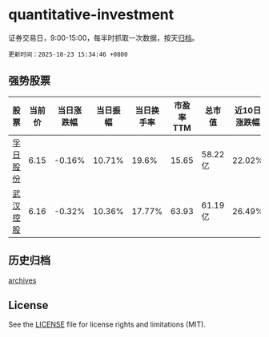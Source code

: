 # quantitative-investment

证券交易日，9:00-15:00，每半时抓取一次数据，按天[归档](archives)。

`更新时间：2025-10-23 15:34:46 +0800`

## 强势股票

|股票|当前价|当日涨跌幅|当日振幅|当日换手率|市盈率TTM|总市值|近10日涨跌幅|
|----|----|----|----|----|----|----|----|
|[孚日股份](https://xueqiu.com/S/SZ002083)|6.15|-0.16%|10.71%|19.6%|15.65|58.22亿|22.02%|
|[武汉控股](https://xueqiu.com/S/SH600168)|6.16|-0.32%|10.36%|17.77%|63.93|61.19亿|26.49%|

## 历史归档

[archives](archives)

## License

See the [LICENSE](LICENSE) file for license rights and limitations (MIT).